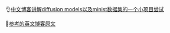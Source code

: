 👌[中文博客讲解diffusion models以及minist数据集的一个小项目尝试](https://segmentfault.com/a/1190000043744225)

🤯[参考的英文博客原文](https://lilianweng.github.io/posts/2021-07-11-diffusion-models/)
